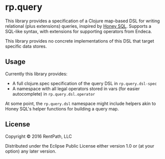 # rp.query

This library provides a specification of a Clojure map-based DSL for writing relational (plus extensions) queries, inspired by [Honey SQL](https://github.com/jkk/honeysql). Supports a SQL-like syntax, with extensions for supporting operators from Endeca.

This library provides no concrete implementations of this DSL that target specific data stores.

## Usage

Currently this library provides:

 * A full clojure.spec specification of the query DSL in `rp.query.dsl-spec`
 * A namespace with all legal operators stored in vars (for easier autocomplete) in `rp.query.dsl.operator`
 
At some point, the `rp.query.dsl` namespace might include helpers akin to Honey SQL's helper functions for building a query map.

## License

Copyright © 2016 RentPath, LLC

Distributed under the Eclipse Public License either version 1.0 or (at
your option) any later version.
